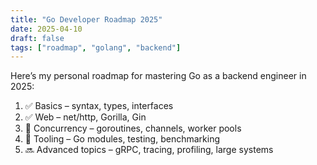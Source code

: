 ```yaml
---
title: "Go Developer Roadmap 2025"
date: 2025-04-10
draft: false
tags: ["roadmap", "golang", "backend"]
---
```


Here’s my personal roadmap for mastering Go as a backend engineer in 2025:

1. ✅ Basics – syntax, types, interfaces
2. ✅ Web – net/http, Gorilla, Gin
3. 🔄 Concurrency – goroutines, channels, worker pools
4. 🔄 Tooling – Go modules, testing, benchmarking
5. 🔜 Advanced topics – gRPC, tracing, profiling, large systems
